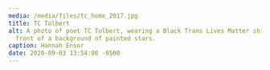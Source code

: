 ```yaml
---
media: /media/files/tc_home_2017.jpg
title: TC Tolbert
alt: A photo of poet TC Tolbert, wearing a Black Trans Lives Matter shirt in
  front of a background of painted stars.
caption: Hannah Ensor
date: 2020-09-03 13:54:00 -0500
---
```

